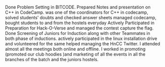 Done Problem Setting in BITCODE.
Prepared Notes and presentation on C++ in CodeCamp.
was one of the coordinators for C++ in codecamp, solved students' doubts and checked answer sheets
managed codecamp, bought students to and from the hostels everyday
Actively Participated in Preparation for Hack-O-Verse and managed the contest capture the flag.
Done Screening of Juniors for Induction along with other Teammates in both phase of inductions.
actively participated in the linux installation drive and volunteered for the same
helped managing the HnCC Twitter.
I attended almost all the meetings both online and offline.
I worked in promoting (promoted our club hoodies )and marketing of all the events in all the branches of the batch and the juniors hostels.
